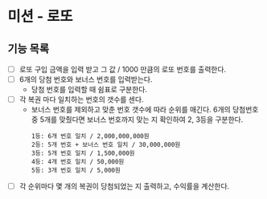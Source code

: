 # 미션 - 로또

##  기능 목록

- [ ] 로또 구입 금액을 입력 받고 그 값 / 1000 만큼의 로또 번호를 출력한다.
- [ ] 6개의 당첨 번호와 보너스 번호를 입력받는다.
  - 당첨 번호를 입력할 때 쉼표로 구분한다.
- [ ] 각 복권 마다 일치하는 번호의 갯수를 센다. 
  - 보너스 번호를 제외하고 맞춘 번호 갯수에 따라 순위를 매긴다.
    6개의 당첨번호 중 5개를 맞췄다면 보너스 번호까지 맞는 지 확인하여 2, 3등을 구분한다.
      ``` 당첨 기준과개 번호 금액은 아래와 같다.
     1등: 6개 번호 일치 / 2,000,000,000원
     2등: 5개 번호 + 보너스 번호 일치 / 30,000,000원
     3등: 5개 번호 일치 / 1,500,000원
     4등: 4개 번호 일치 / 50,000원
     5등: 3개 번호 일치 / 5,000원
    ```
- [ ] 각 순위마다 몇 개의 복권이 당첨되었는 지 출력하고, 수익률을 계산한다.
